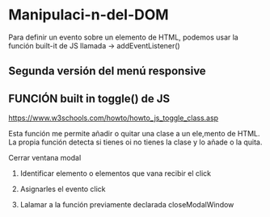 # Manipulaci-n-del-DOM

Para definir un evento sobre un elemento de HTML, podemos usar la función built-it de JS llamada -> addEventListener()

## Segunda versión del menú responsive 


## FUNCIÓN built in toggle() de JS

https://www.w3schools.com/howto/howto_js_toggle_class.asp

Esta función me permite añadir o quitar una clase a un ele,mento de HTML. La propia función detecta si tienes oi no tienes la clase y lo añade o la quita. 

Cerrar ventana modal

1) Identificar elemento o elementos que vana recibir el click

2) Asignarles el evento click

3) Lalamar a la función previamente declarada closeModalWindow